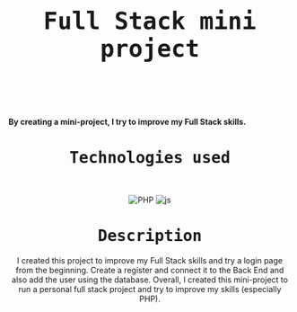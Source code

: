 <p align="center"><h1 align="center"><samp><h2>Full Stack mini project</h2></samp></p>
<br />
<p align="center"><h4>By creating a mini-project, I try to improve my Full Stack skills.</h4></p>

<p align="center"><h1 align="center"><samp>Technologies used</samp></h1></p>
<br/>
<p align="center">
  <img src="https://img.shields.io/badge/-PHP-9cf?style=for-the-badge&logo=php" alt="PHP" />
  <img src="https://img.shields.io/badge/-javascript-yellowgreen?style=for-the-badge&logo=javascript" alt="js" />
</p>

<p align="center"><h1 align="center"><samp>Description</samp></h1></p>
<p align='center'>
I created this project to improve my Full Stack skills and try a login page from the beginning. Create a register and connect it to the Back End and also add the user using the database.
Overall,
I created this mini-project to run a personal full stack project and try to improve my skills (especially PHP).
</p>
